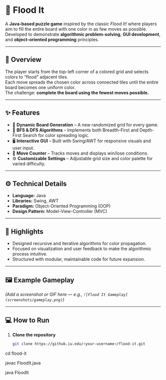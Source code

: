 # 🎨 Flood It

A **Java-based puzzle game** inspired by the classic *Flood It!* where players aim to fill the entire board with one color in as few moves as possible.  
Developed to demonstrate **algorithmic problem-solving**, **GUI development**, and **object-oriented programming** principles.

---

## 🧩 Overview

The player starts from the top-left corner of a colored grid and selects colors to “flood” adjacent tiles.  
Each move spreads the chosen color across connected tiles until the entire board becomes one uniform color.  
The challenge: **complete the board using the fewest moves possible.**

---

## ✨ Features

- 🎲 **Dynamic Board Generation** – A new randomized grid for every game.  
- 🧠 **BFS & DFS Algorithms** – Implements both Breadth-First and Depth-First Search for color spreading logic.  
- 🖥️ **Interactive GUI** – Built with Swing/AWT for responsive visuals and user input.  
- 🔢 **Move Counter** – Tracks moves and displays win/lose conditions.  
- ⚙️ **Customizable Settings** – Adjustable grid size and color palette for varied difficulty.

---

## ⚙️ Technical Details

- **Language:** Java  
- **Libraries:** Swing, AWT  
- **Paradigm:** Object-Oriented Programming (OOP)  
- **Design Pattern:** Model-View-Controller (MVC)  

---

## 🚀 Highlights

- Designed recursive and iterative algorithms for color propagation.  
- Focused on visualization and user feedback to make the algorithmic process intuitive.  
- Structured with modular, maintainable code for future expansion.

---

## 🖼️ Example Gameplay

*(Add a screenshot or GIF here — e.g., `![Flood It Gameplay](screenshots/gameplay.png)`)*

---

## 💻 How to Run

1. **Clone the repository**
   ```bash
   git clone https://github.iu.edu/<your-username>/flood-it.git

cd flood-it

javac FloodIt.java

java FloodIt
